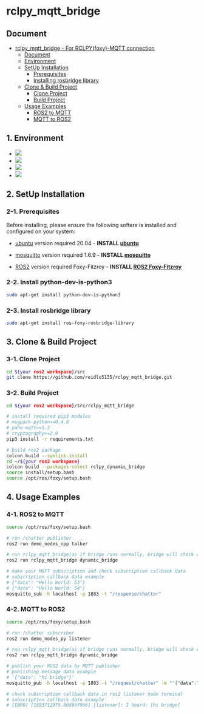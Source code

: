 # rclpy_mqtt_bridge

## Document
- [rclpy_mqtt_bridge - For RCLPY(foxy)-MQTT connection](#rclpy_mqtt_bridge)
  - [Document](#document)
  - [Environment](#1-environment)
  - [SetUp Installation](#2-setup-installation)
    - [Prerequisites](#2-1-prerequisites)
    - [Installing rosbridge library](#2-3-installing-rosbridge-library)
  - [Clone & Build Project](#3-clone--build-project)
    - [Clone Project](#3-1-clone-project)
    - [Build Project](#3-2-build-project)
  - [Usage Examples](#4-usage-examples)
    - [ROS2 to MQTT](#4-1-ros2-to-mqtt)
    - [MQTT to ROS2](#4-2-mqtt-to-ros2)


## 1. Environment
* <img src="https://img.shields.io/badge/python-3776AB?style=for-the-badge&logo=python&logoColor=white">
* <img src="https://img.shields.io/badge/mqtt-660066?style=for-the-badge&logo=mqtt&logoColor=white">
* <img src="https://img.shields.io/badge/ROS2-22314E?style=for-the-badge&logo=ros&logoColor=white">
* <img src="https://img.shields.io/badge/ubuntu-E95420?style=for-the-badge&logo=ubuntu&logoColor=white">

## 2. SetUp Installation

### 2-1. Prerequisites

Before installing, please ensure the following softare is installed and configured on your system:

- [ubuntu](https://ubuntu.com/) version required 20.04 - **INSTALL [ubuntu](https://ubuntu.com/)**

- [mosquitto](https://mosquitto.org/) version required 1.6.9 - **INSTALL [mosquitto](https://mosquitto.org/)**

- [ROS2](https://index.ros.org/doc/ros2/Installation/) version required Foxy-Fitzroy -
  **INSTALL [ROS2 Foxy-Fitzroy](https://docs.ros.org/en/foxy/Installation/Ubuntu-Install-Debians.html)**

### 2-2. Install python-dev-is-python3
```bash
sudo apt-get install python-dev-is-python3
```

### 2-3. Install rosbridge library
```bash
sudo apt-get install ros-foxy-rosbridge-library
```

## 3. Clone & Build Project

### 3-1. Clone Project
```bash
cd ${your ros2 workspace}/src
git clone https://github.com/reidlo5135/rclpy_mqtt_bridge.git
```

### 3-2. Build Project
```bash
cd ${your ros2 workspace}/src/rclpy_mqtt_bridge

# install required pip3 modules
# msgpack-python>=0.4.8
# paho-mqtt>=1.2
# cryptography>=2.8
pip3 install -r requirements.txt

# build ros2 package
colcon build --symlink-install
cd ~/${your ros2 workspace}
colcon build --packages-select rclpy_dynamic_bridge
source install/setup.bash
source /opt/ros/foxy/setup.bash
```

## 4. Usage Examples

### 4-1. ROS2 to MQTT
```bash
source /opt/ros/foxy/setup.bash

# run /chatter publisher
ros2 run demo_nodes_cpp talker

# run rclpy_mqtt_bridge(as if bridge runs normally, bridge will check current ros2 topics and establish bridge connections every single 2.5s)
ros2 run rclpy_mqtt_bridge dynamic_bridge

# make your MQTT subscription and check subscription callback data
# subscription callback data example
# {"data": "Hello World: 53"}
# {"data": "Hello World: 54"}
mosquitto_sub -h localhost -p 1883 -t "/response/chatter"
```

### 4-2. MQTT to ROS2
```bash
source /opt/ros/foxy/setup.bash

# run /chatter subscriber
ros2 run demo_nodes_py listener

# run rclpy_mqtt_bridge(as if bridge runs normally, bridge will check current ros2 topics and establish bridge connections every single 2.5s)
ros2 run rclpy_mqtt_bridge dynamic_bridge

# publish your ROS2 data by MQTT publisher
# publishing message data example
# '{"data": "hi bridge"}'
mosquitto_pub -h localhost -p 1883 -t "/request/chatter" -m "'{"data":"hi bridge"}'"

# check subscription callback data in ros2 listener node terminal
# subscription callback data example
# [INFO] [1693712975.803897966] [listener]: I heard: [hi bridge]
```